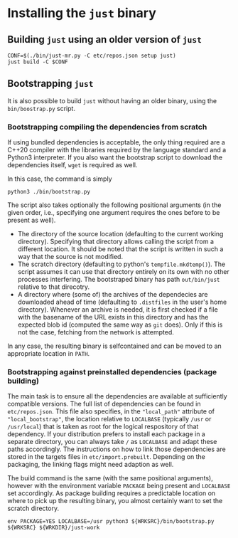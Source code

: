 # Installing the `just` binary

## Building `just` using an older version of `just`

```
CONF=$(./bin/just-mr.py -C etc/repos.json setup just)
just build -C $CONF
```

## Bootstrapping `just`

It is also possible to build `just` without having an older binary,
using the `bin/boostrap.py` script.

### Bootstrapping compiling the dependencies from scratch

If using bundled dependencies is acceptable, the only thing required
are a C++20 compiler with the libraries required by the language
standard and a Python3 interpreter. If you also want the bootstrap
script to download the dependencies itself, `wget` is required as well.

In this case, the command is simply
```
python3 ./bin/bootstrap.py
```

The script also takes optionally the following positional arguments (in
the given order, i.e., specifying one argument requires the ones
before to be present as well).
- The directory of the source location (defaulting to the current
  working directory). Specifying that directory allows calling the
  script from a different location. It should be noted that the
  script is written in such a way that the source is not modified.
- The scratch directory (defaulting to python's `tempfile.mkdtemp()`).
  The script assumes it can use that directory entirely on its own
  with no other processes interfering. The bootstraped binary has
  path `out/bin/just` relative to that direcotry.
- A directory where (some of) the archives of the dependecies
  are downloaded ahead of time (defaulting to `.distfiles` in the
  user's home directory). Whenever an archive is needed, it is
  first checked if a file with the basename of the URL exists in
  this directory and has the expected blob id (computed the same
  way as `git` does). Only if this is not the case, fetching from
  the network is attempted.

In any case, the resulting binary is selfcontained and can be moved
to an appropriate location in `PATH`.

### Bootstrapping against preinstalled dependencies (package building)

The main task is to ensure all the dependencies are available at
sufficiently compatible versions. The full list of dependencies
can be found in `etc/repos.json`. This file also specifies, in
the `"local_path"` attribute of `"local_bootstrap"`, the location
relative to `LOCALBASE` (typically `/usr` or `/usr/local`) that
is taken as root for the logical respository of that dependency.
If your distribution prefers to install each package in a separate
directory, you can always take `/` as `LOCALBASE` and adapt these
paths accordingly. The instructions on how to link those dependencies
are stored in the targets files in `etc/import.prebuilt`. Depending
on the packaging, the linking flags might need adaption as well.

The build command is the same (with the same positional arguments),
however with the environment variable `PACKAGE` being present
and `LOCALBASE` set accordingly. As package building requires a
predictable location on where to pick up the resulting binary, you
almost certainly want to set the scratch directory.

```
env PACKAGE=YES LOCALBASE=/usr python3 ${WRKSRC}/bin/bootstrap.py ${WRKSRC} ${WRKDIR}/just-work
```
